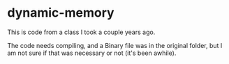# dynamic-memory

This is code from a class I took a couple years ago.

The code needs compiling, and a Binary file was in the original folder, but I am not sure if that was necessary or not (it's been awhile).
